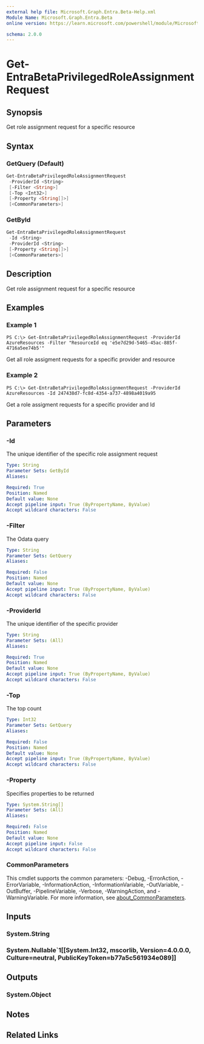 ```yaml
---
external help file: Microsoft.Graph.Entra.Beta-Help.xml
Module Name: Microsoft.Graph.Entra.Beta
online version: https://learn.microsoft.com/powershell/module/Microsoft.Graph.Entra.Beta/Get-EntraBetaPrivilegedRoleAssignmentRequest

schema: 2.0.0
---
```


# Get-EntraBetaPrivilegedRoleAssignmentRequest

## Synopsis
Get role assignment request for a specific resource

## Syntax

### GetQuery (Default)

```powershell
Get-EntraBetaPrivilegedRoleAssignmentRequest
 -ProviderId <String>
 [-Filter <String>]
 [-Top <Int32>]
 [-Property <String[]>]
 [<CommonParameters>]
```

### GetById

```powershell
Get-EntraBetaPrivilegedRoleAssignmentRequest
 -Id <String>
 -ProviderId <String>
 [-Property <String[]>]
 [<CommonParameters>]
```

## Description
Get role assignment request for a specific resource

## Examples

### Example 1
```
PS C:\> Get-EntraBetaPrivilegedRoleAssignmentRequest -ProviderId AzureResources -Filter "ResourceId eq 'e5e7d29d-5465-45ac-885f-4716a5ee74b5'"
```

Get all role assigment requests for a specific provider and resource

### Example 2
```
PS C:\> Get-EntraBetaPrivilegedRoleAssignmentRequest -ProviderId AzureResources -Id 247438d7-fc8d-4354-a737-4898a4019a95
```

Get a role assigment requests for a specific provider and Id

## Parameters

### -Id
The unique identifier of the specific role assignment request

```yaml
Type: String
Parameter Sets: GetById
Aliases:

Required: True
Position: Named
Default value: None
Accept pipeline input: True (ByPropertyName, ByValue)
Accept wildcard characters: False
```

### -Filter
The Odata query

```yaml
Type: String
Parameter Sets: GetQuery
Aliases:

Required: False
Position: Named
Default value: None
Accept pipeline input: True (ByPropertyName, ByValue)
Accept wildcard characters: False
```

### -ProviderId
The unique identifier of the specific provider

```yaml
Type: String
Parameter Sets: (All)
Aliases:

Required: True
Position: Named
Default value: None
Accept pipeline input: True (ByPropertyName, ByValue)
Accept wildcard characters: False
```

### -Top
The top count

```yaml
Type: Int32
Parameter Sets: GetQuery
Aliases:

Required: False
Position: Named
Default value: None
Accept pipeline input: True (ByPropertyName, ByValue)
Accept wildcard characters: False
```

### -Property

Specifies properties to be returned

```yaml
Type: System.String[]
Parameter Sets: (All)
Aliases:

Required: False
Position: Named
Default value: None
Accept pipeline input: False
Accept wildcard characters: False
```

### CommonParameters
This cmdlet supports the common parameters: -Debug, -ErrorAction, -ErrorVariable, -InformationAction, -InformationVariable, -OutVariable, -OutBuffer, -PipelineVariable, -Verbose, -WarningAction, and -WarningVariable. For more information, see [about_CommonParameters](https://go.microsoft.com/fwlink/?LinkID=113216).

## Inputs

### System.String
### System.Nullable`1[[System.Int32, mscorlib, Version=4.0.0.0, Culture=neutral, PublicKeyToken=b77a5c561934e089]]
## Outputs

### System.Object
## Notes

## Related Links
